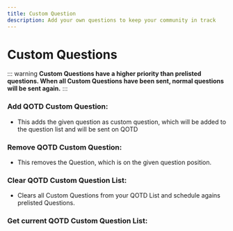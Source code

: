 ```yaml
---
title: Custom Question
description: Add your own questions to keep your community in track
---
```

# Custom Questions

::: warning
**Custom Questions have a higher priority than prelisted questions. When all Custom Questions have been sent, normal questions will be sent again.**
:::

### Add QOTD Custom Question:
- This adds the given question as custom question, which will be added to the question list and will be sent on QOTD
<command message = "%customquestion add <question>" slash="/qotd question add [question]" description="Adds the given Question as custom Question, which will be sent on QOTD" permissions ="MANAGE_SERVER"/>

### Remove QOTD Custom Question:
- This removes the Question, which is on the given question position.
<command message = "%customquestion remove <questionnumber>" slash="/qotd question remove [questionnumber]" description="Removes the given Question from the custom Questions. For checking the Question Number, check the question list command." permissions ="MANAGE_SERVER"/>

### Clear QOTD Custom Question List:
- Clears all Custom Questions from your QOTD List and schedule agains prelisted Questions.
<command message = "%customquestion list" slash="/qotd question list" description="Shows the List of all custom Questions with their appropriated Question Number." permissions ="MANAGE_SERVER"/>

### Get current QOTD Custom Question List:
<command message = "%customquestion clear" slash="/qotd question clear" description="Clears the current custom Question List and removes all Questions." permissions ="MANAGE_SERVER"/>